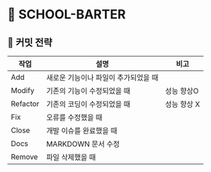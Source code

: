 # 🛒 SCHOOL-BARTER


## 🔗 커밋 전략

|작업|설명|비고|
|--|--|--|
|Add|새로운 기능이나 파일이 추가되었을 때||
|Modify|기존의 기능이 수정되었을 때|성능 향상O|
|Refactor|기존의 코딩이 수정되었을 때|성능 향상 X|
|Fix|오류를 수정했을 때||
|Close|개발 이슈를 완료했을 때||
|Docs|MARKDOWN 문서 수정||
|Remove|파일 삭제했을 때||



